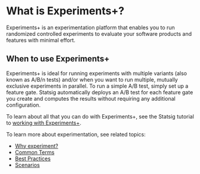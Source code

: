 # What is Experiments+?
Experiments+ is an experimentation platform that enables you to run randomized controlled experiments to evaluate your software products and features with minimal effort. 

## When to use Experiments+
Experiments+ is ideal for running experiments with multiple variants (also known as A/B/n tests) and/or when you want to run multiple, mutually exclusive experiments in parallel. To run a simple A/B test, simply set up a feature gate. Statsig automatically deploys an A/B test for each feature gate you create and computes the results without requiring any additional configuration. 

To learn about all that you can do with Experiments+, see the Statsig tutorial to [working with Experiments+](https://docs.statsig.com/experimentsPlus/working-with).

To learn more about experimentation, see related topics:
 - [Why experiment?](https://docs.statsig.com/experimentsPlus/why-experiment)
 - [Common Terms](https://docs.statsig.com/experimentsPlus/common-terms)
 - [Best Practices](https://docs.statsig.com/experimentsPlus/best-practices)
 - [Scenarios](https://docs.statsig.com/experimentsPlus/scenarios)
 
